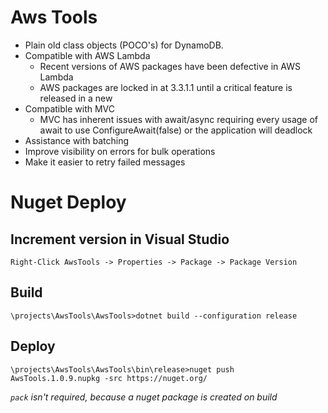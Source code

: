 # Aws Tools

- Plain old class objects (POCO's) for DynamoDB.
- Compatible with AWS Lambda
  - Recent versions of AWS packages have been defective in AWS Lambda
  - AWS packages are locked in at 3.3.1.1 until a critical feature is released in a new
- Compatible with MVC
  - MVC has inherent issues with await/async requiring every usage of await to use ConfigureAwait(false) or the application will deadlock
- Assistance with batching
- Improve visibility on errors for bulk operations
- Make it easier to retry failed messages

# Nuget Deploy

## Increment version in Visual Studio

    Right-Click AwsTools -> Properties -> Package -> Package Version

## Build

    \projects\AwsTools\AwsTools>dotnet build --configuration release

## Deploy

    \projects\AwsTools\AwsTools\bin\release>nuget push AwsTools.1.0.9.nupkg -src https://nuget.org/

*`pack` isn't required, because a nuget package is created on build*
